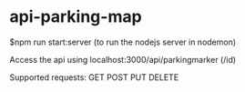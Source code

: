 # api-parking-map

$npm run start:server (to run the nodejs server in nodemon)

Access the api using localhost:3000/api/parkingmarker (/id)

Supported requests:
GET
POST
PUT
DELETE

